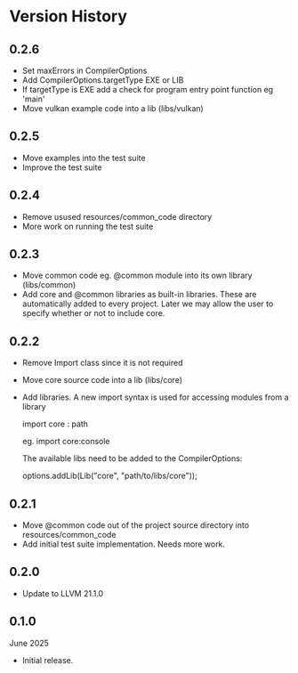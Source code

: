 # Version History

## 0.2.6

- Set maxErrors in CompilerOptions
- Add CompilerOptions.targetType EXE or LIB
- If targetType is EXE add a check for program entry point function eg 'main'
- Move vulkan example code into a lib (libs/vulkan)

## 0.2.5

- Move examples into the test suite
- Improve the test suite

## 0.2.4

- Remove usused resources/common_code directory
- More work on running the test suite

## 0.2.3

- Move common code eg. @common module into its own library (libs/common) 
- Add core and @common libraries as built-in libraries. These are automatically added to every project.
  Later we may allow the user to specify whether or not to include core.

## 0.2.2

- Remove Import class since it is not required
- Move core source code into a lib (libs/core)
- Add libraries. A new import syntax is used for accessing modules from a library

    import core : path

    eg. import core:console

    The available libs need to be added to the CompilerOptions:

    options.addLib(Lib("core", "path/to/libs/core"));

## 0.2.1

- Move @common code out of the project source directory into resources/common_code
- Add initial test suite implementation. Needs more work.

## 0.2.0

- Update to LLVM 21.1.0

## 0.1.0

June 2025 

- Initial release.

